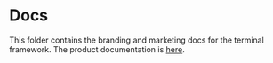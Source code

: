 # Docs
This folder contains the branding and marketing docs for the terminal framework. The product documentation is [here](https://docs.perpetualintelligence.com/articles/terminal/intro.html).
